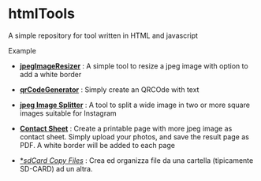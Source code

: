 # htmlTools
A simple repository for tool written in HTML and javascript

Example

- [**jpegImageResizer**](https://jfabrix101.github.io/htmlTools/jpgImageResizer.html) : A simple tool to resize a jpeg image with option to add a white border

- [**qrCodeGenerator**](https://jfabrix101.github.io/htmlTools/qrCodeGenerator.html) : Simply create an QRCOde with text

- [**jpeg Image Splitter**](https://jfabrix101.github.io/htmlTools/jpgImageSplitter.html) : A tool to split a wide image in two or more square images suitable for Instagram

- [**Contact Sheet**](https://jfabrix101.github.io/htmlTools/generaProvini.html) : Create a printable page with more jpeg image as contact sheet. Simply upload your photos, and save  the result page as PDF. A white border will be added to each page

- [**sdCard Copy Files*](https://jfabrix101.github.io/htmlTools/sdcardFileCopyer/) : Crea ed organizza file da una cartella (tipicamente SD-CARD) ad un altra.


